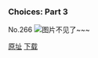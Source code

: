 ### Choices: Part 3
No.266
![图片不见了~~~](https://imgs.xkcd.com/comics/choices_part_3.jpg)

[原址](https://xkcd.com//266) [下载](https://imgs.xkcd.com/comics/choices_part_3.jpg)

